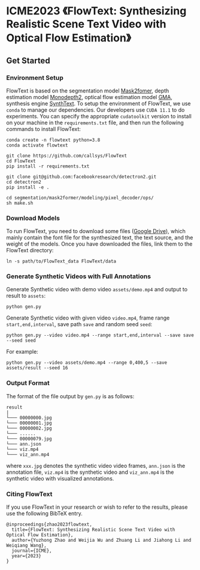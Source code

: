 # ICME2023 《FlowText: Synthesizing Realistic Scene Text Video with Optical Flow Estimation》
 ## Get Started
 ### Environment Setup
 FlowText is based on the segmentation model [Mask2fomer](https://github.com/facebookresearch/Mask2Former), depth estimation model [Monodepth2](https://github.com/nianticlabs/monodepth2), optical flow estimation model [GMA](https://github.com/zacjiang/GMA), synthesis engine [SynthText](https://github.com/ankush-me/SynthText). To setup the environment of FlowText, we use `conda` to manage our dependencies. Our developers use `CUDA 11.1` to do experiments. You can specify the appropriate `cudatoolkit` version to install on your machine in the `requirements.txt` file, and then run the following commands to install FlowText:
 ```
conda create -n flowtext python=3.8
conda activate flowtext

git clone https://github.com/callsys/FlowText
cd FlowText
pip install -r requirements.txt
 
git clone git@github.com:facebookresearch/detectron2.git
cd detectron2
pip install -e .
 
cd segmentation/mask2former/modeling/pixel_decoder/ops/
sh make.sh
 ```
### Download Models
To run FlowText, you need to download some files ([Google Drive](https://drive.google.com/drive/folders/1Be8jOjFOyhx8R4d5d7prRL1698xaGzsI?usp=sharing)), which mainly contain the font file for the synthesized text, the text source, and the weight of the models. Once you have downloaded the files, link them to the FlowText directory:
```
ln -s path/to/FlowText_data FlowText/data
```
### Generate Synthetic Videos with Full Annotations
Generate Synthetic video with demo video `assets/demo.mp4` and output to result to `assets`:
```
python gen.py
```
Generate Synthetic video with given video `video.mp4`, frame range `start,end,interval`, save path `save` and random seed `seed`:
```
python gen.py --video video.mp4 --range start,end,interval --save save --seed seed
```
For example:
```
python gen.py --video assets/demo.mp4 --range 0,400,5 --save assets/result --seed 16
```
### Output Format
The format of the file output by `gen.py` is as follows:
```
result
|
└─── 00000000.jpg
└─── 00000001.jpg
└─── 00000002.jpg
└─── ......
└─── 00000079.jpg
└─── ann.json
└─── viz.mp4
└─── viz_ann.mp4
```
where `xxx.jpg` denotes the synthetic video video frames, `ann.json` is the annotation file, `viz.mp4` is the synthetic video and `viz_ann.mp4` is the synthetic video with visualized annotations.
### Citing FlowText
If you use FlowText in your research or wish to refer to the results, please use the following BibTeX entry.
```
@inproceedings{zhao2023flowtext,
  title={FlowText: Synthesizing Realistic Scene Text Video with Optical Flow Estimation},
  author={Yuzhong Zhao and Weijia Wu and Zhuang Li and Jiahong Li and Weiqiang Wang},
  journal={ICME},
  year={2023}
}
```
